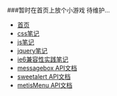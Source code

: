 ###暂时在首页上放个小游戏
待维护...    
    
* [首页](http://wangmoumei.github.io)     
* [css笔记](http://wangmoumei.github.io/css.html)     
* [js笔记 ](http://wangmoumei.github.io/jsnote.html)   
* [jquery笔记](http://wangmoumei.github.io/jqnote.html)    
* [ie6兼容性实践笔记](http://wangmoumei.github.io/ie6.html)      
* [messagebox API文档](http://wangmoumei.github.io/messagebox)     
* [sweetalert API文档](http://wangmoumei.github.io/sweetalert)     
* [metisMenu API文档](http://wangmoumei.github.io/metisMenu)     
